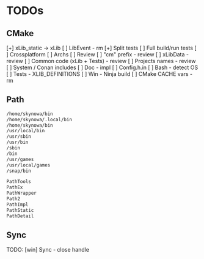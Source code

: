# TODOs

## CMake

[+] xLib_static -> xLib
[ ] LibEvent - rm
[+] Split tests
[ ] Full build/run tests
[ ] Crossplatform
[ ] Archs
[ ] Review
[ ] "cm" prefix - review
[ ] xLibData - review
[ ] Common code (xLib + Tests) - review
[ ] Projects names - review
[ ] System / Conan includes
[ ] Doc - impl
[ ] Config.h.in
[ ] Bash - detect OS
[ ] Tests - XLIB_DEFINITIONS
[ ] Win - Ninja build
[ ] CMake CACHE vars - rm

## Path

```bash
/home/skynowa/bin
/home/skynowa/.local/bin
/home/skynowa/bin
/usr/local/bin
/usr/sbin
/usr/bin
/sbin
/bin
/usr/games
/usr/local/games
/snap/bin
```

```bash
PathTools
PathEx
PathWrapper
Path2
PathImpl
PathStatic
PathDetail
```

## Sync

TODO: [win] Sync - close handle
